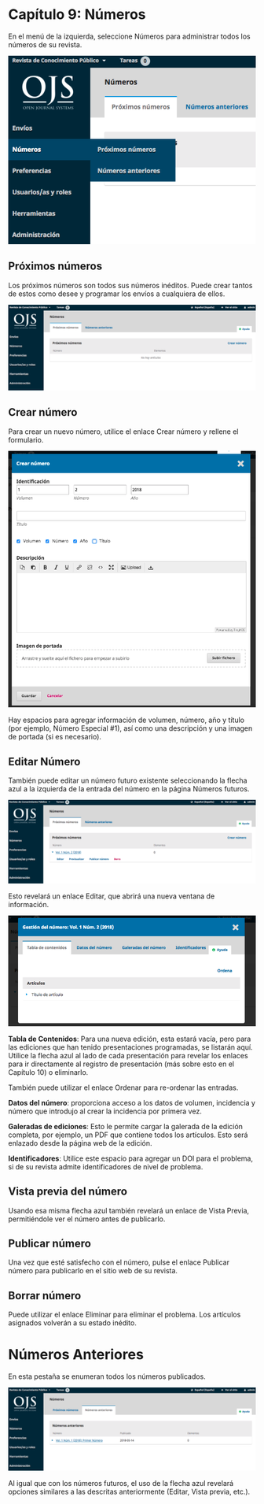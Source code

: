 # Capítulo 9: Números

En el menú de la izquierda, seleccione Números para administrar todos los números de su revista.

![Captura de pantalla de números](./assets/image196.png)

## Próximos números
Los próximos números son todos sus números inéditos. Puede crear tantos de estos como desee y programar los envíos a cualquiera de ellos.

![Captura de pantalla de próximos números](./assets/image114.png)

## Crear número
Para crear un nuevo número, utilice el enlace Crear número y rellene el formulario.

![Captura de pantalla de crear número](./assets/image1.png)

Hay espacios para agregar información de volumen, número, año y título (por ejemplo, Número Especial #1), así como una descripción y una imagen de portada (si es necesario).

## Editar Número
También puede editar un número futuro existente seleccionando la flecha azul a la izquierda de la entrada del número en la página Números futuros.

![Captura de pantalla de editar número](./assets/image135.png)

Esto revelará un enlace Editar, que abrirá una nueva ventana de información.

![Captura de pantalla de gestión de número](./assets/image120.png)

**Tabla de Contenidos**: Para una nueva edición, esta estará vacía, pero para las ediciones que han tenido presentaciones programadas, se listarán aquí.
Utilice la flecha azul al lado de cada presentación para revelar los enlaces para ir directamente al registro de presentación (más sobre esto en el Capítulo 10) o eliminarlo.

También puede utilizar el enlace Ordenar para re-ordenar las entradas.

**Datos del número**: proporciona acceso a los datos de volumen, incidencia y número que introdujo al crear la incidencia por primera vez.

**Galeradas de ediciones**: Esto le permite cargar la galerada de la edición completa, por ejemplo, un PDF que contiene todos los artículos. Esto será enlazado desde la página web de la edición.

**Identificadores**: Utilice este espacio para agregar un DOI para el problema, si de su revista admite identificadores de nivel de problema.

## Vista previa del número
Usando esa misma flecha azul también revelará un enlace de Vista Previa, permitiéndole ver el número antes de publicarlo.

## Publicar número
Una vez que esté satisfecho con el número, pulse el enlace Publicar número para publicarlo en el sitio web de su revista.

## Borrar número
Puede utilizar el enlace Eliminar para eliminar el problema. Los artículos asignados volverán a su estado inédito.

# Números Anteriores
En esta pestaña se enumeran todos los números publicados.

![Captura de pantalla de números publicados](./assets/image53.png)

Al igual que con los números futuros, el uso de la flecha azul revelará opciones similares a las descritas anteriormente (Editar, Vista previa, etc.).



